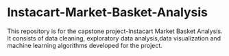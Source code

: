# Instacart-Market-Basket-Analysis
This repository is for the capstone project-Instacart Market Basket Analysis. It consists of data cleaning, exploratory data analysis,data visualization and machine learning algorithms developed for the project.
